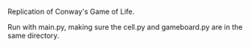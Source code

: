 Replication of Conway's Game of Life.

Run with main.py, making sure the cell.py and gameboard.py are in the same directory.
